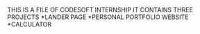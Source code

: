 THIS IS A FILE OF CODESOFT INTERNSHIP
IT CONTAINS THREE PROJECTS
*LANDER PAGE
*PERSONAL PORTFOLIO WEBSITE
*CALCULATOR
